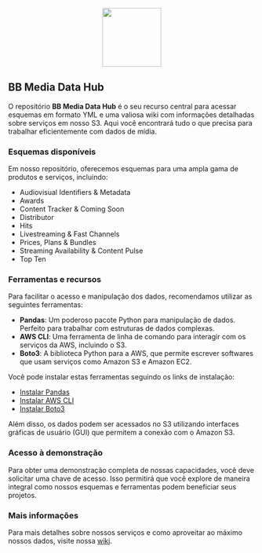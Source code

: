 <p align="center">
<image
  src="https://s3.invisionapp-cdn.com/storage.invisionapp.com/boards/files/183060432.png?x-amz-meta-iv=1&x-amz-meta-ck=cd20ea812f8ae161523111afa5aea5e8&AWSAccessKeyId=AKIAWCDCF6QSLTS7LRWT&Expires=1717200000&Signature=90X61ZsbGe2EneL7IRbEzerj7Oc%3D"
  height=120
  margin=0>
</p>

## BB Media Data Hub

O repositório **BB Media Data Hub** é o seu recurso central para acessar esquemas em formato YML e uma valiosa wiki com informações detalhadas sobre serviços em nosso S3. Aqui você encontrará tudo o que precisa para trabalhar eficientemente com dados de mídia.

### Esquemas disponíveis

Em nosso repositório, oferecemos esquemas para uma ampla gama de produtos e serviços, incluindo:

- Audiovisual Identifiers & Metadata
- Awards
- Content Tracker & Coming Soon
- Distributor
- Hits
- Livestreaming & Fast Channels
- Prices, Plans & Bundles
- Streaming Availability & Content Pulse
- Top Ten

### Ferramentas e recursos

Para facilitar o acesso e manipulação dos dados, recomendamos utilizar as seguintes ferramentas:

- **Pandas**: Um poderoso pacote Python para manipulação de dados. Perfeito para trabalhar com estruturas de dados complexas.
- **AWS CLI**: Uma ferramenta de linha de comando para interagir com os serviços da AWS, incluindo o S3.
- **Boto3**: A biblioteca Python para a AWS, que permite escrever softwares que usam serviços como Amazon S3 e Amazon EC2.

Você pode instalar estas ferramentas seguindo os links de instalação:
- [Instalar Pandas](https://pandas.pydata.org/pandas-docs/stable/getting_started/install.html)
- [Instalar AWS CLI](https://aws.amazon.com/cli/)
- [Instalar Boto3](https://boto3.amazonaws.com/v1/documentation/api/latest/guide/quickstart.html)

Além disso, os dados podem ser acessados no S3 utilizando interfaces gráficas de usuário (GUI) que permitem a conexão com o Amazon S3.

### Acesso à demonstração

Para obter uma demonstração completa de nossas capacidades, você deve solicitar uma chave de acesso. Isso permitirá que você explore de maneira integral como nossos esquemas e ferramentas podem beneficiar seus projetos.

### Mais informações

Para mais detalhes sobre nossos serviços e como aproveitar ao máximo nossos dados, visite nossa [wiki](https://github.com/BB-Media-IT/Data-Hub/wiki).